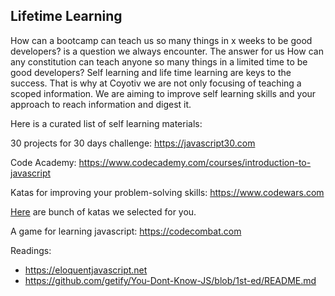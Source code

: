 ## Lifetime Learning

How can a bootcamp can teach us so many things in x weeks to be good developers? is a question we always encounter.
The answer for us How can any constitution can teach anyone so many things in a limited time to be good developers? 
Self learning and life time learning are keys to the success. 
That is why at Coyotiv we are not only focusing of teaching a scoped information.
We are aiming to improve self learning skills and your approach to reach information and digest it.

Here is a curated list of self learning materials:

30 projects for 30 days challenge: 
https://javascript30.com

Code Academy:
https://www.codecademy.com/courses/introduction-to-javascript

Katas for improving your problem-solving skills:
https://www.codewars.com

[Here](./kata-list.md) are bunch of katas we selected for you.

A game for learning javascript:
https://codecombat.com

Readings:

- https://eloquentjavascript.net
- https://github.com/getify/You-Dont-Know-JS/blob/1st-ed/README.md

